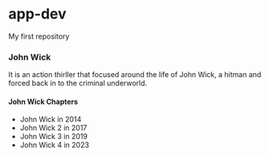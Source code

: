# app-dev
My first repository

### John Wick

It is an action thirller that focused around the life of John Wick, a hitman and forced back in to the criminal underworld.


#### John Wick Chapters

- John Wick in 2014
- John Wick 2 in 2017
- John Wick 3 in 2019
- John Wick 4 in 2023
